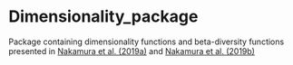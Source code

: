 # Dimensionality_package
Package containing dimensionality functions and beta-diversity functions presented in [Nakamura et al. (2019a)](https://onlinelibrary.wiley.com/doi/full/10.1111/ecog.04574) and [Nakamura et al. (2019b)](https://www.biorxiv.org/content/10.1101/814467v1)
